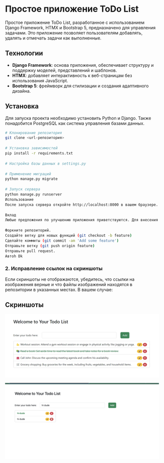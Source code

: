 # Простое приложение ToDo List

Простое приложение ToDo List, разработанное с использованием Django Framework, HTMX и Bootstrap 5, предназначено для управления задачами. Это приложение позволяет пользователям добавлять, удалять и отмечать задачи как выполненные.

## Технологии

- **Django Framework**: основа приложения, обеспечивает структуру и поддержку моделей, представлений и шаблонов.
- **HTMX**: добавляет интерактивность к веб-страницам без использования JavaScript.
- **Bootstrap 5**: фреймворк для стилизации и создания адаптивного дизайна.

## Установка

Для запуска проекта необходимо установить Python и Django. Также понадобится PostgreSQL как система управления базами данных.

```bash
# Клонирование репозитория
git clone <url-репозитория>

# Установка зависимостей
pip install -r requirements.txt

# Настройка базы данных в settings.py

# Применение миграций
python manage.py migrate

# Запуск сервера
python manage.py runserver
Использование
После запуска сервера откройте http://localhost:8000 в вашем браузере. Вы увидите интерфейс ToDo List, где можно добавлять, удалять и отмечать задачи.

Вклад
Любые предложения по улучшению приложения приветствуются. Для внесения изменений:

Форкните репозиторий.
Создайте ветку для новых функций (git checkout -b feature)
Сделайте коммиты (git commit -am 'Add some feature')
Отправьте ветку (git push origin feature)
Отправьте pull request.
Автоh Dk

```

### 2. Исправление ссылок на скриншоты
Если скриншоты не отображаются, убедитесь, что ссылки на изображения верные и что файлы изображений находятся в репозитории в указанных местах. В вашем случае:

## Скриншоты

![Главный экран](img/456.png)


![Добавление задачи](img/123.png)


